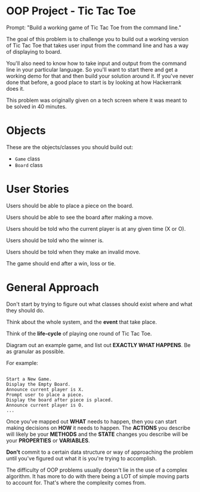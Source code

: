 # OOP Project - Tic Tac Toe

Prompt: "Build a working game of Tic Tac Toe from the command line."

The goal of this problem is to challenge you to build out a working version of Tic Tac Toe that takes user input from the command line and has a way of displaying to board.

You'll also need to know how to take input and output from the command line in your particular language. So you'll want to start there and get a working demo for that and then build your solution around it. If you've never done that before, a good place to start is by looking at how Hackerrank does it.

This problem was originally given on a tech screen where it was meant to be solved in 40 minutes.

# Objects

These are the objects/classes you should build out:

* `Game` class
* `Board` class

# User Stories

Users should be able to place a piece on the board.

Users should be able to see the board after making a move.

Users should be told who the current player is at any given time (X or O).

Users should be told who the winner is.

Users should be told when they make an invalid move.

The game should end after a win, loss or tie.


# General Approach

Don't start by trying to figure out what classes should exist where and what they should do.

Think about the whole system, and the **event** that take place.

Think of the **life-cycle** of playing one round of Tic Tac Toe.

Diagram out an example game, and list out **EXACTLY WHAT HAPPENS**. Be as granular as possible.

For example:

```

Start a New Game.
Display the Empty Board.
Announce current player is X.
Prompt user to place a piece.
Display the board after piece is placed.
Announce current player is O.
...

```

Once you've mapped out **WHAT** needs to happen, then you can start making decisions on **HOW** it needs to happen. The **ACTIONS** you describe will likely be your **METHODS** and the **STATE** changes you describe will be your **PROPERTIES** or **VARIABLES**.

**Don't** commit to a certain data structure or way of approaching the problem until you've figured out what it is you're trying to accomplish.

The difficulty of OOP problems usually doesn't lie in the use of a complex algorithm. It has more to do with there being a LOT of simple moving parts to account for. That's where the complexity comes from.
